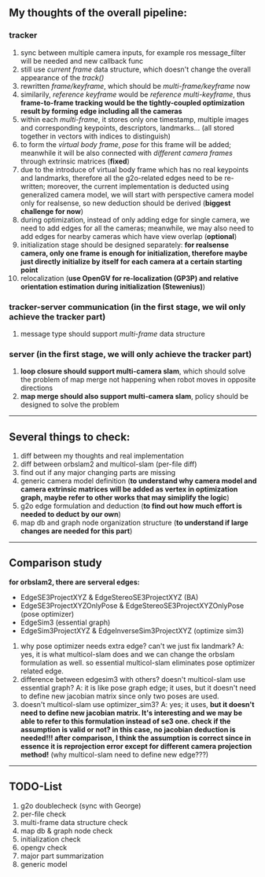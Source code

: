 ## My thoughts of the overall pipeline:

### tracker

1. sync between multiple camera inputs, for example ros message_filter will be needed and new callback func
2. still use *current frame* data structure, which doesn't change the overall appearance of the *track()*
3. rewritten *frame/keyframe*, which should be *multi-frame/keyframe* now
4. similarily, *reference keyframe* would be *reference multi-keyframe*, thus **frame-to-frame tracking would be the tightly-coupled optimization result by forming edge including all the cameras**
5. within each *multi-frame*, it stores only one timestamp, multiple images and corresponding keypoints, descriptors, landmarks... (all stored together in vectors with indices to distinguish)
6. to form the *virtual body frame*, *pose* for this frame will be added; meanwhile it will be also connected with *different camera frames* through extrinsic matrices (**fixed**)
7. due to the introduce of virtual body frame which has no real keypoints and landmarks, therefore all the g2o-related edges need to be re-written; moreover, the current implementation is deducted using generalized camera model, we will start with perspective camera model only for realsense, so new deduction should be derived (**biggest challenge for now**)
8. during optimization, instead of only adding edge for single camera, we need to add edges for all the cameras; meanwhile, we may also need to add edges for nearby cameras which have view overlap (**optional**)
9. initialization stage should be designed separately: **for realsense camera, only one frame is enough for initialization, therefore maybe just directly initialize by itself for each camera at a certain starting point**
10. relocalization (**use OpenGV for re-localization (GP3P) and relative orientation estimation during initialization (Stewenius)**)


### tracker-server communication (**in the first stage, we wil only achieve the tracker part**)

1. message type should support *multi-frame* data structure


### server (**in the first stage, we will only achieve the tracker part**)

1. **loop closure should support multi-camera slam**, which should solve the problem of map merge not happening when robot moves in opposite directions
2. **map merge should also support multi-camera slam**, policy should be designed to solve the problem

---

## Several things to check:

1. diff between my thoughts and real implementation
2. diff between orbslam2 and multicol-slam (per-file diff)
3. find out if any major changing parts are missing
4. generic camera model definition (**to understand why camera model and camera extrinsic matrices will be added as vertex in optimization graph, maybe refer to other works that may simiplify the logic**)
5. g2o edge formulation and deduction (**to find out how much effort is needed to deduct by our own**)
6. map db and graph node organization structure (**to understand if large changes are needed for this part**)


---

## Comparison study

**for orbslam2, there are serveral edges:**
- EdgeSE3ProjectXYZ & EdgeStereoSE3ProjectXYZ (BA)
- EdgeSE3ProjectXYZOnlyPose & EdgeStereoSE3ProjectXYZOnlyPose (pose optimizer)
- EdgeSim3 (essential graph)
- EdgeSim3ProjectXYZ & EdgeInverseSim3ProjectXYZ (optimize sim3)

1. why pose optimizer needs extra edge? can't we just fix landmark? A: yes, it is what multicol-slam does and we can change the orbslam formulation as well. so essential multicol-slam eliminates pose optimizer related edge.
2. difference between edgesim3 with others? doesn't multicol-slam use essential graph? A: it is like pose graph edge; it uses, but it doesn't need to define new jacobian matrix since only two poses are used.
3. doesn't multicol-slam use optimizer_sim3? A: yes; it uses, **but it doesn't need to define new jacobian matrix. It's interesting and we may be able to refer to this formulation instead of se3 one. check if the assumption is valid or not? in this case, no jacobian deduction is needed!!! after comparison, I think the assumption is correct since in essence it is reprojection error except for different camera projection method!** (why multicol-slam need to define new edge???)

---

## TODO-List

1. g2o doublecheck (sync with George)
2. per-file check
3. multi-frame data structure check
4. map db & graph node check
5. initialization check
6. opengv check
7. major part summarization
8. generic model